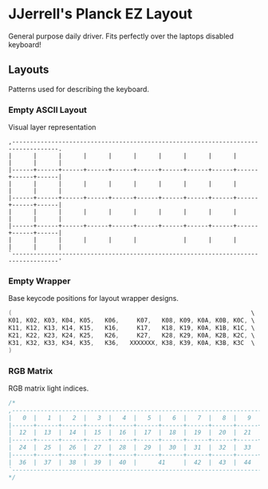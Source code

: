 # JJerrell's Planck EZ Layout

General purpose daily driver. Fits perfectly over the laptops disabled keyboard!

## Layouts

Patterns used for describing the keyboard.

### Empty ASCII Layout

Visual layer representation

```
,-----------------------------------------------------------------------------------.
|      |      |      |      |      |      |      |      |      |      |      |      |
|------+------+------+------+------+------+------+------+------+------+------+------|
|      |      |      |      |      |      |      |      |      |      |      |      |
|------+------+------+------+------+------+------+------+------+------+------+------|
|      |      |      |      |      |      |      |      |      |      |      |      |
|------+------+------+------+------+------+------+------+------+------+------+------|
|      |      |      |      |      |             |      |      |      |      |      |
`-----------------------------------------------------------------------------------'
```

### Empty Wrapper

Base keycode positions for layout wrapper designs.

```c
(                                                                   \
K01, K02, K03, K04, K05,   K06,     K07,   K08, K09, K0A, K0B, K0C, \
K11, K12, K13, K14, K15,   K16,     K17,   K18, K19, K0A, K1B, K1C, \
K21, K22, K23, K24, K25,   K26,     K27,   K28, K29, K0A, K2B, K2C, \
K31, K32, K33, K34, K35,   K36,   XXXXXXX, K38, K39, K0A, K3B, K3C  \
)
```

### RGB Matrix

RGB matrix light indices.

```c
/*
,-----------------------------------------------------------------------------------.
|   0  |   1  |   2  |   3  |   4  |   5  |   6  |   7  |   8  |   9  |  10  |  11  |
|------+------+------+------+------+------+------+------+------+------+------+------|
|  12  |  13  |  14  |  15  |  16  |  17  |  18  |  19  |  20  |  21  |  22  |  23  |
|------+------+------+------+------+------+------+------+------+------+------+------|
|  24  |  25  |  26  |  27  |  28  |  29  |  30  |  31  |  32  |  33  |  34  |  35  |
|------+------+------+------+------+------+------+------+------+------+------+------|
|  36  |  37  |  38  |  39  |  40  |      41     |  42  |  43  |  44  |  45  |  46  |
`-----------------------------------------------------------------------------------'
*/
```

